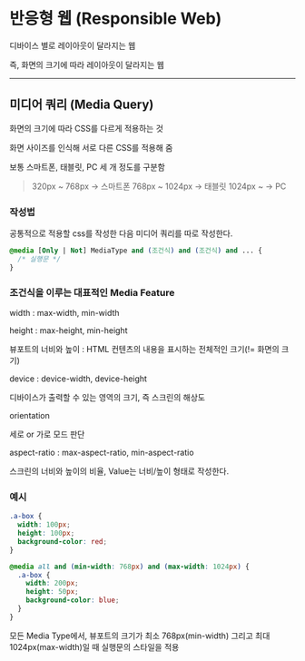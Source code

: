 # 반응형 웹 (Responsible Web)
디바이스 별로 레이아웃이 달라지는 웹

즉, 화면의 크기에 따라 레이아웃이 달라지는 웹 

<hr/>

## 미디어 쿼리 (Media Query)
화면의 크기에 따라 CSS를 다르게 적용하는 것

화면 사이즈를 인식해 서로 다른 CSS를 적용해 줌 

보통 스마트폰, 태블릿, PC 세 개 정도를 구분함 
> 320px ~ 768px → 스마트폰
> 768px ~ 1024px → 태블릿
> 1024px ~ → PC

### 작성법 
공통적으로 적용할 css를 작성한 다음 미디어 쿼리를 따로 작성한다.
``` css
@media [Only | Not] MediaType and (조건식) and (조건식) and ... {
  /* 실행문 */
}
```
### 조건식을 이루는 대표적인 Media Feature
width : max-width, min-width

height : max-height, min-height

뷰포트의 너비와 높이 : HTML 컨텐츠의 내용을 표시하는 전체적인 크기(!= 화면의 크기)

device : device-width, device-height 

디바이스가 출력할 수 있는 영역의 크기, 즉 스크린의 해상도

orientation

세로 or 가로 모드 판단 

aspect-ratio : max-aspect-ratio, min-aspect-ratio 

스크린의 너비와 높이의 비율, Value는 너비/높이 형태로 작성한다. 

### 예시 
``` css
.a-box {
  width: 100px;
  height: 100px;
  background-color: red;
}

@media all and (min-width: 768px) and (max-width: 1024px) {
  .a-box {
    width: 200px;
    height: 50px;
    background-color: blue;
  }
}
```
모든 Media Type에서, 뷰포트의 크기가 최소 768px(min-width) 그리고 최대 1024px(max-width)일 때 실행문의 스타일을 적용 